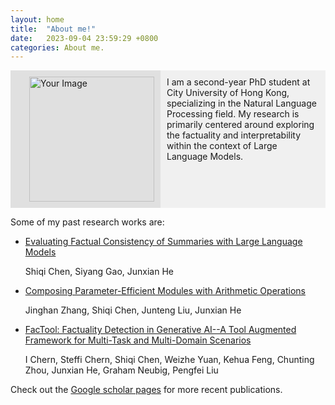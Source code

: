 ```yaml
---
layout: home
title:  "About me!"
date:   2023-09-04 23:59:29 +0800
categories: About me.
---
```

<div style="display: flex;">
  <div style="flex: 1; padding: 10px; background-color: #e0e0e0;">
     <!-- ![](../image/me.jpeg) -->
     <img src="./image/me.jpeg" alt="Your Image" style="width: 200px; height: 200px; margin-left: 20px;">

  </div>
  <div style="flex: 2; padding: 10px; background-color:#f0f0f0 ;">
    I am a second-year PhD student at City University of Hong Kong, specializing in the Natural Language Processing field. My research is primarily centered around exploring the factuality and interpretability within the context of Large Language Models.
  </div>
</div>

Some of my past research works are:

* [Evaluating Factual Consistency of Summaries with Large Language Models](https://arxiv.org/abs/2305.14069)
  
  Shiqi Chen, Siyang Gao, Junxian He
* [Composing Parameter-Efficient Modules with Arithmetic Operations](https://arxiv.org/abs/2306.14870)
  
  Jinghan Zhang, Shiqi Chen, Junteng Liu, Junxian He
* [FacTool: Factuality Detection in Generative AI--A Tool Augmented Framework for Multi-Task and Multi-Domain Scenarios](https://arxiv.org/abs/2307.13528)
  
  I Chern, Steffi Chern, Shiqi Chen, Weizhe Yuan, Kehua Feng, Chunting Zhou, Junxian He, Graham Neubig, Pengfei Liu


Check out the [Google scholar pages] for more recent publications.

[Google scholar pages]: https://scholar.google.com/citations?user=4Tg7zOMAAAAJ&hl=zh-CN
